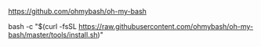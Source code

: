 https://github.com/ohmybash/oh-my-bash


bash -c "$(curl -fsSL https://raw.githubusercontent.com/ohmybash/oh-my-bash/master/tools/install.sh)"
